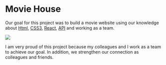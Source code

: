 # Movie House
Our goal for this project was to build a movie website using our knowledge about <a href="https://developer.mozilla.org/en-US/docs/Web/Guide/HTML/HTML5">Html</a>, <a href="https://developer.mozilla.org/en-US/docs/Web/CSS">CSS3</a>, <a href="https://reactjs.org/">React</a>, <a href="https://en.wikipedia.org/wiki/Application_programming_interface">API</a> and working as a team.

<img src="src/images/MovieHouse.gif" />

I am very proud of this project because my colleagues and I work as a team to achieve our goal. In addition, we strengthen our connection as colleagues and friends.
